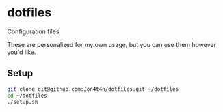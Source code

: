 # dotfiles

Configuration files

These are personalized for my own usage, but you can use them however you'd like.

## Setup

```bash
git clone git@github.com:Jon4t4n/dotfiles.git ~/dotfiles
cd ~/dotfiles
./setup.sh
```
